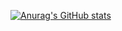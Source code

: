 
[![Anurag's GitHub stats](https://github-readme-stats.vercel.app/api?username=rsosag)](https://github.com/rsosag/github-readme-stats)
